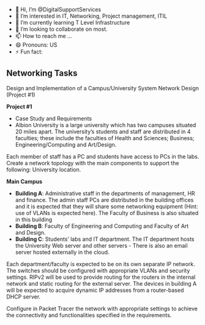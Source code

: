 - 👋 Hi, I’m @DigitalSupportServices
- 👀 I’m interested in IT, Networking, Project management, ITIL
- 🌱 I’m currently learning T Level Infrastructure
- 💞️ I’m looking to collaborate on most.
- 📫 How to reach me ...
- 😄 Pronouns: US
- ⚡ Fun fact: 

<!---
DigitalSupportServices/DigitalSupportServices is a ✨ special ✨ repository because its `README.md` (this file) appears on your GitHub profile.
You can click the Preview link to take a look at your changes.
--->

## Networking Tasks
Design and Implementation of a Campus/University System Network Design (Project #1)

__Project #1__  

- Case Study and Requirements
- Albion University is a large university which has two campuses situated 20 miles apart. The university’s students and staff are distributed in 4 faculties; 
these include the faculties of Health and Sciences; 
Business; 
Engineering/Computing and Art/Design. 

Each member of staff has a PC and students have access to PCs in the labs. Create a network topology with the main components to support the following:
University location.

__Main Campus__
- __Building A__: Administrative staff in the departments of management, HR and finance. The admin staff PCs are distributed in the building offices and it is expected that they will share some networking equipment (Hint: use of VLANs is expected here). The Faculty of Business is also situated in this building
- __Building B__: Faculty of Engineering and Computing and Faculty of Art and Design.
- __Building C__: Students’ labs and IT department. The IT department  hosts the University Web  server and other  servers - There is also an email  server hosted externally in the cloud.


Each department/faculty is expected to be on its own separate IP network.
The switches should be configured with appropriate VLANs and security settings.
RIPv2 will be used to provide  routing for the routers in the internal network and static routing for the external server.
The devices in building A will be expected to acquire dynamic IP addresses from a router-based DHCP server.


Configure in Packet Tracer the network with appropriate settings to achieve the connectivity and functionalities specified in the requirements.

